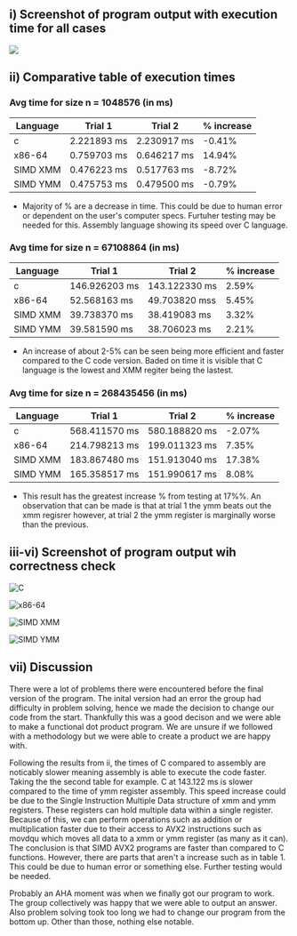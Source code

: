 
## i) Screenshot of program output with execution time for all cases

![](https://via.placeholder.com/468x300?text=App+Screenshot+Here)

## ii) Comparative table of execution times

### Avg time for size n = 1048576 (in ms)
| Language | Trial 1 | Trial 2 | % increase |
| --- | --- | --- | --- | 
| c | 2.221893 ms |  2.230917 ms |  -0.41% |
| x86-64 | 0.759703 ms | 0.646217 ms | 14.94% | 
| SIMD XMM | 0.476223 ms | 0.517763 ms | -8.72% |
| SIMD YMM | 0.475753 ms | 0.479500 ms | -0.79% |

* Majority of % are a decrease in time. This could be due to human error or dependent on the user's computer specs. Furtuher testing may be needed for this. Assembly language showing its speed over C language.

### Avg time for size n = 67108864 (in ms)
| Language | Trial 1 | Trial 2 | % increase |
| --- | --- | --- | --- | 
| c | 146.926203 ms |  143.122330 ms | 2.59% |
| x86-64 | 52.568163 ms | 49.703820 mss | 5.45% |
| SIMD XMM | 39.738370 ms | 38.419083 ms | 3.32% |
| SIMD YMM | 39.581590 ms | 38.706023 ms | 2.21% |

* An increase of about 2-5% can be seen being more efficient and faster compared to the C code version. Baded on time it is visible that C language is the lowest and XMM regiter being the lastest.

### Avg time for size n = 268435456 (in ms)
| Language | Trial 1 | Trial 2 | % increase |
| --- | --- | --- | --- | 
| c | 568.411570 ms |  580.188820 ms | -2.07% |
| x86-64 | 214.798213 ms | 199.011323 ms | 7.35% |
| SIMD XMM | 183.867480 ms | 151.913040 ms |17.38%|
| SIMD YMM | 165.358517 ms | 151.990617 ms | 8.08%|

*  This result has the greatest increase % from testing at 17%%. An observation that can be made is that at trial 1 the ymm beats out the xmm regisrer however, at trial 2 the ymm register is marginally worse than the previous.

## iii-vi) Screenshot of program output wih correctness check

![C](https://via.placeholder.com/468x300?text=App+Screenshot+Here)

![x86-64](https://via.placeholder.com/468x300?text=App+Screenshot+Here)

![SIMD XMM](https://via.placeholder.com/468x300?text=App+Screenshot+Here)

![SIMD YMM](https://via.placeholder.com/468x300?text=App+Screenshot+Here)

## vii) Discussion 

There were a lot of problems there were encountered before the final version of the program. The inital version had an error the group had difficulty in problem solving, hence we made the decision to change our code from the start. Thankfully this was a good decison and we were able to make a functional dot product program. We are unsure if we followed with a methodology but we were able to create a product we are happy with. 

Following the results from ii, the times of C compared to assembly are noticably slower meaning assembly is able to execute the code faster. Taking the the second table for example. C at 143.122 ms is slower compared to the time of ymm register assembly. This speed increase could be due to the Single Instruction Multiple Data structure of xmm and ymm registers. These registers can hold multiple data within a single register. Because of this, we can perform operations such as addition or multiplication faster due to their access to AVX2 instructions such as movdqu which moves all data to a xmm or ymm register (as many as it can). The conclusion is that SIMD AVX2 programs are faster than compared to C functions. However, there are parts that aren't a increase such as in table 1. This could be due to human error or something else. Further testing would be needed.

Probably an AHA moment was when we finally got our program to work. The group collectively was happy that we were able to output an answer. Also problem solving took too long we had to change our program from the bottom up. Other than those, nothing else notable.

  
